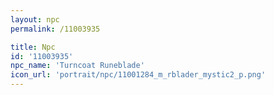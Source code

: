 ```yaml
---
layout: npc
permalink: /11003935

title: Npc
id: '11003935'
npc_name: 'Turncoat Runeblade'
icon_url: 'portrait/npc/11001284_m_rblader_mystic2_p.png'
---
```

